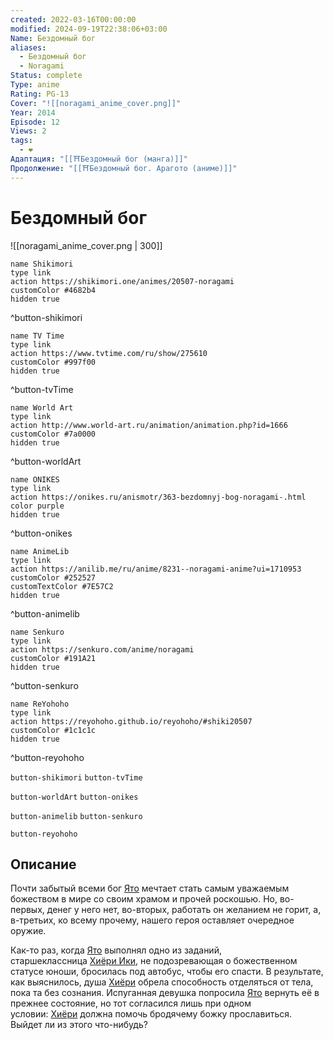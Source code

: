 ```yaml
---
created: 2022-03-16T00:00:00
modified: 2024-09-19T22:38:06+03:00
Name: Бездомный бог
aliases:
  - Бездомный бог
  - Noragami
Status: complete
Type: anime
Rating: PG-13
Cover: "![[noragami_anime_cover.png]]"
Year: 2014
Episode: 12
Views: 2
tags:
  - ❤
Адаптация: "[[⛩️Бездомный бог (манга)]]"
Продолжение: "[[⛩️Бездомный бог. Арагото (аниме)]]"
---
```


# Бездомный бог

![[noragami_anime_cover.png | 300]]

```button
name Shikimori
type link
action https://shikimori.one/animes/20507-noragami
customColor #4682b4
hidden true
```
^button-shikimori

```button
name TV Time
type link
action https://www.tvtime.com/ru/show/275610
customColor #997f00
hidden true
```
^button-tvTime

```button
name World Art
type link
action http://www.world-art.ru/animation/animation.php?id=1666
customColor #7a0000
hidden true
```
^button-worldArt

```button
name ONIKES
type link
action https://onikes.ru/anismotr/363-bezdomnyj-bog-noragami-.html
color purple
hidden true
```
^button-onikes

```button
name AnimeLib
type link
action https://anilib.me/ru/anime/8231--noragami-anime?ui=1710953
customColor #252527
customTextColor #7E57C2
hidden true
```
^button-animelib

```button
name Senkuro
type link
action https://senkuro.com/anime/noragami
customColor #191A21
hidden true
```
^button-senkuro

```button
name ReYohoho
type link
action https://reyohoho.github.io/reyohoho/#shiki20507
customColor #1c1c1c
hidden true
```
^button-reyohoho

`button-shikimori` `button-tvTime`

`button-worldArt` `button-onikes`

`button-animelib` `button-senkuro`

`button-reyohoho`

## Описание

Почти забытый всеми бог [Ято](https://shikimori.one/characters/84677-yato) мечтает стать самым уважаемым божеством в мире со своим храмом и прочей роскошью. Но, во-первых, денег у него нет, во-вторых, работать он желанием не горит, а, в-третьих, ко всему прочему, нашего героя оставляет очередное оружие.

Как-то раз, когда [Ято](https://shikimori.one/characters/84677-yato) выполнял одно из заданий, старшеклассница [Хиёри Ики](https://shikimori.one/characters/84679-hiyori-iki), не подозревающая о божественном статусе юноши, бросилась под автобус, чтобы его спасти. В результате, как выяснилось, душа [Хиёри](https://shikimori.one/characters/84679-hiyori-iki) обрела способность отделяться от тела, пока та без сознания. Испуганная девушка попросила [Ято](https://shikimori.one/characters/84677-yato) вернуть её в прежнее состояние, но тот согласился лишь при одном условии: [Хиёри](https://shikimori.one/characters/84679-hiyori-iki) должна помочь бродячему божку прославиться. Выйдет ли из этого что-нибудь?
